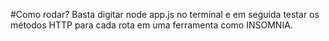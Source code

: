 #Como rodar?
Basta digitar node app.js no terminal e em seguida testar os métodos HTTP para cada rota em uma ferramenta como INSOMNIA.